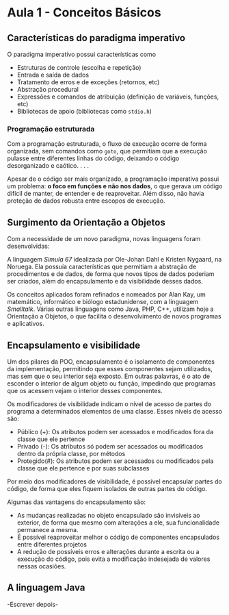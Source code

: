 # Aula 1 - Conceitos Básicos

## Características do paradigma imperativo

O paradigma imperativo possui características como
- Estruturas de controle (escolha e repetição)
- Entrada e saída de dados
- Tratamento de erros e de exceções (retornos, etc)
- Abstração procedural
- Expressões e comandos de atribuição (definição de variáveis, funções, etc)
- Bibliotecas de apoio (bibliotecas como `stdio.h`)

### Programação estruturada

Com a programação estruturada, o fluxo de execução ocorre de forma organizada, sem comandos como `goto`, que permitiam que a execução pulasse entre diferentes linhas do código, deixando o código desorganizado e caótico.
.
.
.

Apesar de o código ser mais organizado, a programação imperativa possui um problema: **o foco em funções e não nos dados**, o que gerava um código difícil de manter, de entender e de reaproveitar. Além disso, não havia proteção de dados robusta entre escopos de execução. 

## Surgimento da Orientação a Objetos

Com a necessidade de um novo paradigma, novas linguagens foram desenvolvidas:

A linguagem *Simula 67* idealizada por Ole-Johan Dahl e Kristen Nygaard, na Noruega. Ela possuía características que permitiam a abstração de procedimentos e de dados, de forma que novos tipos de dados poderiam ser criados, além do encapsulamento e da visibilidade desses dados. 

Os conceitos aplicados foram refinados e nomeados por Alan Kay, um matemático, informático e biólogo estadunidense, com a linguagem *Smalltalk*. Várias outras linguagens como Java, PHP, C++, utilizam hoje a Orientação a Objetos, o que facilita o desenvolvimento de novos programas e aplicativos.

## Encapsulamento e visibilidade

Um dos pilares da POO, encapsulamento é o isolamento de componentes da implementação, permitindo que esses componentes sejam utilizados, mas sem que o seu interior seja exposto. Em outras palavras, é o ato de esconder o interior de algum objeto ou função, impedindo que programas que os acessem vejam o interior desses componentes.

Os modificadores de visibilidade indicam o nível de acesso de partes do programa a determinados elementos de uma classe. Esses níveis de acesso são:
- Público (+): Os atributos podem ser acessados e modificados fora da classe que ele pertence
- Privado (-): Os atributos só podem ser acessados ou modificados dentro da própria classe, por métodos
- Protegido(#): Os atributos podem ser acessados ou modificados pela classe que ele pertence e por suas subclasses

Por meio dos modificadores de visibilidade, é possível encapsular partes do código, de forma que eles fiquem isolados de outras partes do código.

Algumas das vantagens do encapsulamento são:
* As mudanças realizadas no objeto encapsulado são invisíveis ao exterior, de forma que mesmo com alterações a ele, sua funcionalidade permanece a mesma.
* É possível reaproveitar melhor o código de componentes encapsulados entre diferentes projetos
* A redução de possíveis erros e alterações durante a escrita ou a execução do código, pois evita a modificação indesejada de valores nessas ocasiões.

## A linguagem Java

-Escrever depois-





